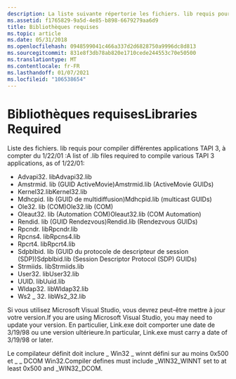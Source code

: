 ```yaml
---
description: La liste suivante répertorie les fichiers. lib requis pour compiler différentes applications TAPI 3, à partir de 1/22/01.
ms.assetid: f1765829-9a5d-4e85-b898-6679279aa6d9
title: Bibliothèques requises
ms.topic: article
ms.date: 05/31/2018
ms.openlocfilehash: 0948599041c466a337d2d6828750a9996dc8d813
ms.sourcegitcommit: 831e8f3db78ab820e1710cede244553c70e50500
ms.translationtype: MT
ms.contentlocale: fr-FR
ms.lasthandoff: 01/07/2021
ms.locfileid: "106538654"
---
```

# <a name="libraries-required"></a><span data-ttu-id="41952-103">Bibliothèques requises</span><span class="sxs-lookup"><span data-stu-id="41952-103">Libraries Required</span></span>

<span data-ttu-id="41952-104">Liste des fichiers. lib requis pour compiler différentes applications TAPI 3, à compter du 1/22/01 :</span><span class="sxs-lookup"><span data-stu-id="41952-104">A list of .lib files required to compile various TAPI 3 applications, as of 1/22/01:</span></span>

-   <span data-ttu-id="41952-105">Advapi32. lib</span><span class="sxs-lookup"><span data-stu-id="41952-105">Advapi32.lib</span></span>
-   <span data-ttu-id="41952-106">Amstrmid. lib (GUID ActiveMovie)</span><span class="sxs-lookup"><span data-stu-id="41952-106">Amstrmid.lib (ActiveMovie GUIDs)</span></span>
-   <span data-ttu-id="41952-107">Kernel32.lib</span><span class="sxs-lookup"><span data-stu-id="41952-107">Kernel32.lib</span></span>
-   <span data-ttu-id="41952-108">Mdhcpid. lib (GUID de multidiffusion)</span><span class="sxs-lookup"><span data-stu-id="41952-108">Mdhcpid.lib (multicast GUIDs)</span></span>
-   <span data-ttu-id="41952-109">Ole32. lib (COM)</span><span class="sxs-lookup"><span data-stu-id="41952-109">Ole32.lib (COM)</span></span>
-   <span data-ttu-id="41952-110">Oleaut32. lib (Automation COM)</span><span class="sxs-lookup"><span data-stu-id="41952-110">Oleaut32.lib (COM Automation)</span></span>
-   <span data-ttu-id="41952-111">Rendid. lib (GUID Rendezvous)</span><span class="sxs-lookup"><span data-stu-id="41952-111">Rendid.lib (Rendezvous GUIDs)</span></span>
-   <span data-ttu-id="41952-112">Rpcndr. lib</span><span class="sxs-lookup"><span data-stu-id="41952-112">Rpcndr.lib</span></span>
-   <span data-ttu-id="41952-113">Rpcns4. lib</span><span class="sxs-lookup"><span data-stu-id="41952-113">Rpcns4.lib</span></span>
-   <span data-ttu-id="41952-114">Rpcrt4. lib</span><span class="sxs-lookup"><span data-stu-id="41952-114">Rpcrt4.lib</span></span>
-   <span data-ttu-id="41952-115">Sdpblbid. lib (GUID du protocole de descripteur de session (SDP))</span><span class="sxs-lookup"><span data-stu-id="41952-115">Sdpblbid.lib (Session Descriptor Protocol (SDP) GUIDs)</span></span>
-   <span data-ttu-id="41952-116">Strmiids. lib</span><span class="sxs-lookup"><span data-stu-id="41952-116">Strmiids.lib</span></span>
-   <span data-ttu-id="41952-117">User32. lib</span><span class="sxs-lookup"><span data-stu-id="41952-117">User32.lib</span></span>
-   <span data-ttu-id="41952-118">UUID. lib</span><span class="sxs-lookup"><span data-stu-id="41952-118">Uuid.lib</span></span>
-   <span data-ttu-id="41952-119">Wldap32. lib</span><span class="sxs-lookup"><span data-stu-id="41952-119">Wldap32.lib</span></span>
-   <span data-ttu-id="41952-120">Ws2 \_ 32. lib</span><span class="sxs-lookup"><span data-stu-id="41952-120">Ws2\_32.lib</span></span>

<span data-ttu-id="41952-121">Si vous utilisez Microsoft Visual Studio, vous devrez peut-être mettre à jour votre version.</span><span class="sxs-lookup"><span data-stu-id="41952-121">If you are using Microsoft Visual Studio, you may need to update your version.</span></span> <span data-ttu-id="41952-122">En particulier, Link.exe doit comporter une date de 3/19/98 ou une version ultérieure.</span><span class="sxs-lookup"><span data-stu-id="41952-122">In particular, Link.exe must carry a date of 3/19/98 or later.</span></span>

<span data-ttu-id="41952-123">Le compilateur définit doit inclure \_ Win32 \_ winnt défini sur au moins 0x500 et \_ \_ DCOM Win32.</span><span class="sxs-lookup"><span data-stu-id="41952-123">Compiler defines must include \_WIN32\_WINNT set to at least 0x500 and \_WIN32\_DCOM.</span></span>

 

 



